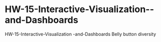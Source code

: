 # HW-15-Interactive-Visualization--and-Dashboards
HW-15-Interactive-Visualization -and-Dashboards Belly button diversity
